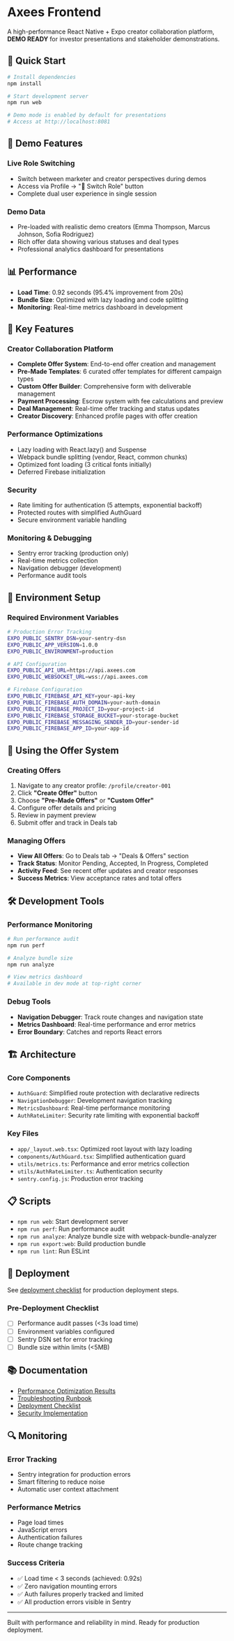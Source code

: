 # Axees Frontend

A high-performance React Native + Expo creator collaboration platform, **DEMO READY** for investor presentations and stakeholder demonstrations.

## 🚀 Quick Start

```bash
# Install dependencies
npm install

# Start development server
npm run web

# Demo mode is enabled by default for presentations
# Access at http://localhost:8081
```

## 🎯 Demo Features

### Live Role Switching
- Switch between marketer and creator perspectives during demos
- Access via Profile → "🔄 Switch Role" button
- Complete dual user experience in single session

### Demo Data
- Pre-loaded with realistic demo creators (Emma Thompson, Marcus Johnson, Sofia Rodriguez)
- Rich offer data showing various statuses and deal types
- Professional analytics dashboard for presentations

## 📊 Performance

- **Load Time**: 0.92 seconds (95.4% improvement from 20s)
- **Bundle Size**: Optimized with lazy loading and code splitting
- **Monitoring**: Real-time metrics dashboard in development

## 🔧 Key Features

### Creator Collaboration Platform
- **Complete Offer System**: End-to-end offer creation and management
- **Pre-Made Templates**: 6 curated offer templates for different campaign types
- **Custom Offer Builder**: Comprehensive form with deliverable management
- **Payment Processing**: Escrow system with fee calculations and preview
- **Deal Management**: Real-time offer tracking and status updates
- **Creator Discovery**: Enhanced profile pages with offer creation

### Performance Optimizations
- Lazy loading with React.lazy() and Suspense
- Webpack bundle splitting (vendor, React, common chunks)
- Optimized font loading (3 critical fonts initially)
- Deferred Firebase initialization

### Security
- Rate limiting for authentication (5 attempts, exponential backoff)
- Protected routes with simplified AuthGuard
- Secure environment variable handling

### Monitoring & Debugging
- Sentry error tracking (production only)
- Real-time metrics collection
- Navigation debugger (development)
- Performance audit tools

## 📱 Environment Setup

### Required Environment Variables
```bash
# Production Error Tracking
EXPO_PUBLIC_SENTRY_DSN=your-sentry-dsn
EXPO_PUBLIC_APP_VERSION=1.0.0
EXPO_PUBLIC_ENVIRONMENT=production

# API Configuration
EXPO_PUBLIC_API_URL=https://api.axees.com
EXPO_PUBLIC_WEBSOCKET_URL=wss://api.axees.com

# Firebase Configuration
EXPO_PUBLIC_FIREBASE_API_KEY=your-api-key
EXPO_PUBLIC_FIREBASE_AUTH_DOMAIN=your-auth-domain
EXPO_PUBLIC_FIREBASE_PROJECT_ID=your-project-id
EXPO_PUBLIC_FIREBASE_STORAGE_BUCKET=your-storage-bucket
EXPO_PUBLIC_FIREBASE_MESSAGING_SENDER_ID=your-sender-id
EXPO_PUBLIC_FIREBASE_APP_ID=your-app-id
```

## 🎯 Using the Offer System

### Creating Offers
1. Navigate to any creator profile: `/profile/creator-001`
2. Click **"Create Offer"** button
3. Choose **"Pre-Made Offers"** or **"Custom Offer"**
4. Configure offer details and pricing
5. Review in payment preview
6. Submit offer and track in Deals tab

### Managing Offers
- **View All Offers**: Go to Deals tab → "Deals & Offers" section
- **Track Status**: Monitor Pending, Accepted, In Progress, Completed
- **Activity Feed**: See recent offer updates and creator responses
- **Success Metrics**: View acceptance rates and total offers

## 🛠️ Development Tools

### Performance Monitoring
```bash
# Run performance audit
npm run perf

# Analyze bundle size
npm run analyze

# View metrics dashboard
# Available in dev mode at top-right corner
```

### Debug Tools
- **Navigation Debugger**: Track route changes and navigation state
- **Metrics Dashboard**: Real-time performance and error metrics
- **Error Boundary**: Catches and reports React errors

## 🏗️ Architecture

### Core Components
- `AuthGuard`: Simplified route protection with declarative redirects
- `NavigationDebugger`: Development navigation tracking
- `MetricsDashboard`: Real-time performance monitoring
- `AuthRateLimiter`: Security rate limiting with exponential backoff

### Key Files
- `app/_layout.web.tsx`: Optimized root layout with lazy loading
- `components/AuthGuard.tsx`: Simplified authentication guard
- `utils/metrics.ts`: Performance and error metrics collection
- `utils/AuthRateLimiter.ts`: Authentication security
- `sentry.config.js`: Production error tracking

## 📋 Scripts

- `npm run web`: Start development server
- `npm run perf`: Run performance audit
- `npm run analyze`: Analyze bundle size with webpack-bundle-analyzer
- `npm run export:web`: Build production bundle
- `npm run lint`: Run ESLint

## 🚢 Deployment

See [deployment checklist](./docs/deployment-checklist.md) for production deployment steps.

### Pre-Deployment Checklist
- [ ] Performance audit passes (<3s load time)
- [ ] Environment variables configured
- [ ] Sentry DSN set for error tracking
- [ ] Bundle size within limits (<5MB)

## 📚 Documentation

- [Performance Optimization Results](./docs/stages/performance-optimization-results.md)
- [Troubleshooting Runbook](./docs/troubleshooting-runbook.md)
- [Deployment Checklist](./docs/deployment-checklist.md)
- [Security Implementation](./docs/stages/auth-rate-limiting-implementation.md)

## 🔍 Monitoring

### Error Tracking
- Sentry integration for production errors
- Smart filtering to reduce noise
- Automatic user context attachment

### Performance Metrics
- Page load times
- JavaScript errors
- Authentication failures
- Route change tracking

### Success Criteria
- ✅ Load time < 3 seconds (achieved: 0.92s)
- ✅ Zero navigation mounting errors
- ✅ Auth failures properly tracked and limited
- ✅ All production errors visible in Sentry

---

Built with performance and reliability in mind. Ready for production deployment.